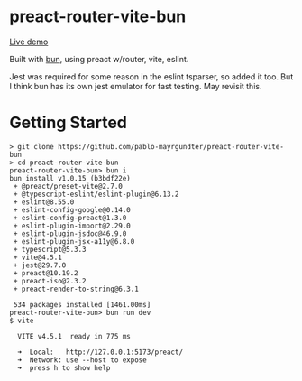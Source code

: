 # preact-router-vite-bun

[Live demo](https://pablo-mayrgundter.github.io/preact-router-vite-bun)

Built with [bun](https://bun.sh/), using preact w/router, vite, eslint.

Jest was required for some reason in the eslint tsparser, so added it too.  But I think bun has its own jest emulator for fast testing.  May revisit this.

# Getting Started
```
> git clone https://github.com/pablo-mayrgundter/preact-router-vite-bun
> cd preact-router-vite-bun
preact-router-vite-bun> bun i
bun install v1.0.15 (b3bdf22e)
 + @preact/preset-vite@2.7.0
 + @typescript-eslint/eslint-plugin@6.13.2
 + eslint@8.55.0
 + eslint-config-google@0.14.0
 + eslint-config-preact@1.3.0
 + eslint-plugin-import@2.29.0
 + eslint-plugin-jsdoc@46.9.0
 + eslint-plugin-jsx-a11y@6.8.0
 + typescript@5.3.3
 + vite@4.5.1
 + jest@29.7.0
 + preact@10.19.2
 + preact-iso@2.3.2
 + preact-render-to-string@6.3.1

 534 packages installed [1461.00ms]
preact-router-vite-bun> bun run dev
$ vite

  VITE v4.5.1  ready in 775 ms

  ➜  Local:   http://127.0.0.1:5173/preact/
  ➜  Network: use --host to expose
  ➜  press h to show help
```
